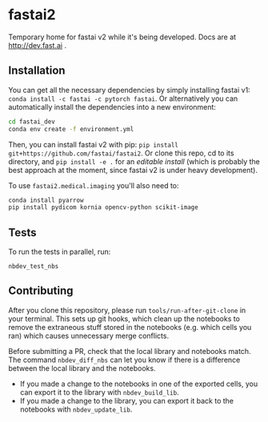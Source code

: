 # fastai2

Temporary home for fastai v2 while it's being developed. Docs are at http://dev.fast.ai .

## Installation

You can get all the necessary dependencies by simply installing fastai v1: `conda install -c fastai -c pytorch fastai`. Or alternatively you can automatically install the dependencies into a new environment:

```bash
cd fastai_dev
conda env create -f environment.yml
```

Then, you can install fastai v2 with pip: `pip install git+https://github.com/fastai/fastai2`. Or clone this repo, cd to its directory, and `pip install -e .` for an *editable install* (which is probably the best approach at the moment, since fastai v2 is under heavy development).

To use `fastai2.medical.imaging` you'll also need to:

```bash
conda install pyarrow
pip install pydicom kornia opencv-python scikit-image
```

## Tests

To run the tests in parallel, run:
```
nbdev_test_nbs
```

## Contributing

After you clone this repository, please run `tools/run-after-git-clone` in your terminal. This sets up git hooks, which clean up the notebooks to remove the extraneous stuff stored in the notebooks (e.g. which cells you ran) which causes unnecessary merge conflicts.

Before submitting a PR, check that the local library and notebooks match. The command `nbdev_diff_nbs` can let you know if there is a difference between the local library and the notebooks.
* If you made a change to the notebooks in one of the exported cells, you can export it to the library with `nbdev_build_lib`.
* If you made a change to the library, you can export it back to the notebooks with `nbdev_update_lib`.

